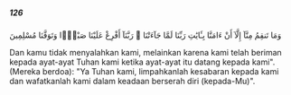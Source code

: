 ##### 126

<span class="ayah">وَمَا تَنقِمُ مِنَّآ إِلَّآ أَنْ ءَامَنَّا بِـَٔايَٰتِ رَبِّنَا لَمَّا جَآءَتْنَا ۚ رَبَّنَآ أَفْرِغْ عَلَيْنَا صَبْرًۭا وَتَوَفَّنَا مُسْلِمِينَ</span>

<span class="ayah_translation">Dan kamu tidak menyalahkan kami, melainkan karena kami telah beriman kepada ayat-ayat Tuhan kami ketika ayat-ayat itu datang kepada kami". (Mereka berdoa): "Ya Tuhan kami, limpahkanlah kesabaran kepada kami dan wafatkanlah kami dalam keadaan berserah diri (kepada-Mu)".</span>
